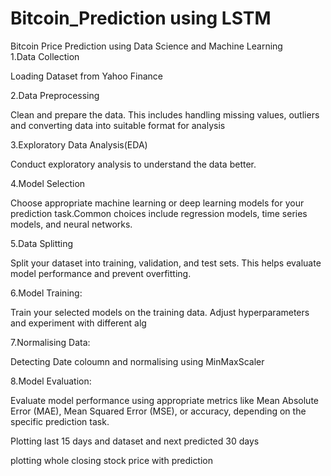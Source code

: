# Bitcoin_Prediction using LSTM<br>
Bitcoin  Price Prediction using Data Science and Machine Learning<br>
1.Data Collection
<p>Loading Dataset from Yahoo Finance<p>

2.Data Preprocessing
  <p>Clean and prepare the data. 
   This includes handling missing values,
  outliers and converting data into suitable format 
   for analysis<p>
  
3.Exploratory Data Analysis(EDA)<br>
<p>Conduct exploratory analysis to understand  the data better.<p>
4.Model Selection

<p>Choose appropriate machine learning or deep learning models for
 your prediction task.Common choices include regression models, 
 time series models,
 and neural networks.<p>
5.Data Splitting<br>
<p>Split your dataset into training, validation, and test sets. 
 This helps evaluate model performance and prevent overfitting.<p>
6.Model Training: <br>
<p>Train your selected models on the training data. 
  Adjust hyperparameters and experiment with different alg<p>
7.Normalising Data:<br>
  <p>Detecting Date coloumn and normalising using MinMaxScaler<p> 
8.Model Evaluation:<br>
<p>Evaluate model performance using appropriate metrics 
 like Mean Absolute Error (MAE), 
 Mean Squared Error (MSE), or accuracy, depending on the specific 
 prediction task.<p>
 Plotting last 15 days and dataset and next predicted 30 days<br>
<p>plotting whole closing stock price with prediction<p>
